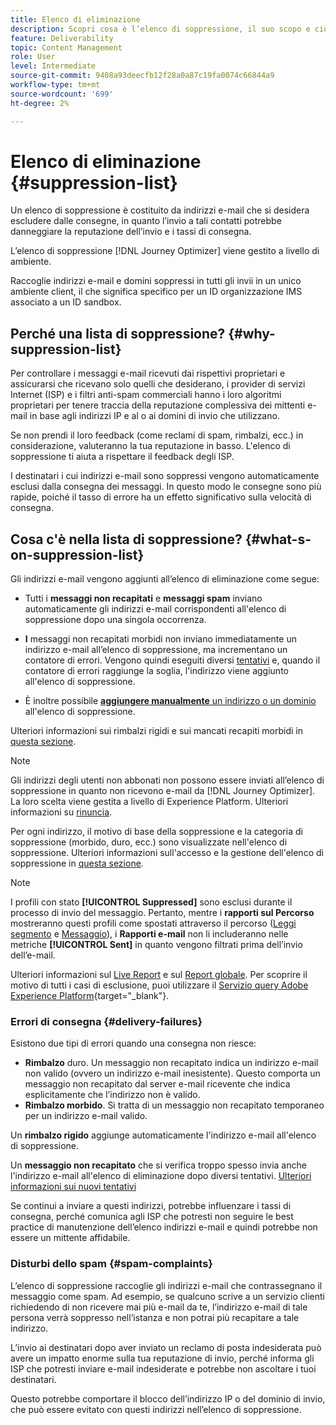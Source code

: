 ```yaml
---
title: Elenco di eliminazione
description: Scopri cosa è l’elenco di soppressione, il suo scopo e ciò che è incluso in esso.
feature: Deliverability
topic: Content Management
role: User
level: Intermediate
source-git-commit: 9408a93deecfb12f28a0a87c19fa0074c66844a9
workflow-type: tm+mt
source-wordcount: '699'
ht-degree: 2%

---
```


# Elenco di eliminazione {#suppression-list}

Un elenco di soppressione è costituito da indirizzi e-mail che si desidera escludere dalle consegne, in quanto l’invio a tali contatti potrebbe danneggiare la reputazione dell’invio e i tassi di consegna.

L’elenco di soppressione [!DNL Journey Optimizer] viene gestito a livello di ambiente.

Raccoglie indirizzi e-mail e domini soppressi in tutti gli invii in un unico ambiente client, il che significa specifico per un ID organizzazione IMS associato a un ID sandbox.

<!--It gathers spam complaints, hard bounces, and soft bounces that occur consistently.-->

## Perché una lista di soppressione? {#why-suppression-list}

Per controllare i messaggi e-mail ricevuti dai rispettivi proprietari e assicurarsi che ricevano solo quelli che desiderano, i provider di servizi Internet (ISP) e i filtri anti-spam commerciali hanno i loro algoritmi proprietari per tenere traccia della reputazione complessiva dei mittenti e-mail in base agli indirizzi IP e al o ai domini di invio che utilizzano.

Se non prendi il loro feedback (come reclami di spam, rimbalzi, ecc.) in considerazione, valuteranno la tua reputazione in basso. L&#39;elenco di soppressione ti aiuta a rispettare il feedback degli ISP.

I destinatari i cui indirizzi e-mail sono soppressi vengono automaticamente esclusi dalla consegna dei messaggi. In questo modo le consegne sono più rapide, poiché il tasso di errore ha un effetto significativo sulla velocità di consegna.

## Cosa c&#39;è nella lista di soppressione? {#what-s-on-suppression-list}

Gli indirizzi e-mail vengono aggiunti all’elenco di eliminazione come segue:

* Tutti i **messaggi non recapitati** e **messaggi spam** inviano automaticamente gli indirizzi e-mail corrispondenti all&#39;elenco di soppressione dopo una singola occorrenza.

* **I** <!--and temporary **ignored** errors--> messaggi non recapitati morbidi non inviano immediatamente un indirizzo e-mail all’elenco di soppressione, ma incrementano un contatore di errori. Vengono quindi eseguiti diversi [tentativi](configuration/retries.md) e, quando il contatore di errori raggiunge la soglia, l&#39;indirizzo viene aggiunto all&#39;elenco di soppressione.

* È inoltre possibile [**aggiungere manualmente** un indirizzo o un dominio](configuration/manage-suppression-list.md#add-addresses-and-domains) all&#39;elenco di soppressione.

Ulteriori informazioni sui rimbalzi rigidi e sui mancati recapiti morbidi in [questa sezione](#delivery-failures).

>[!NOTE]
>
>Gli indirizzi degli utenti non abbonati non possono essere inviati all’elenco di soppressione in quanto non ricevono e-mail da [!DNL Journey Optimizer]. La loro scelta viene gestita a livello di Experience Platform. Ulteriori informazioni su [rinuncia](../using/consent.md).
<!--Email addresses of recipients who **unsubscribe** from your sendings are NOT sent to the suppression list. Confirmed by eng.: "Subscribe and Unsubscribe are handled by the Consent/Subscription service. A user that opts out will not make it to the suppression list – we won’t send them emails."-->

Per ogni indirizzo, il motivo di base della soppressione e la categoria di soppressione (morbido, duro, ecc.) sono visualizzate nell&#39;elenco di soppressione. Ulteriori informazioni sull&#39;accesso e la gestione dell&#39;elenco di soppressione in [questa sezione](configuration/manage-suppression-list.md).

<!--Once a message is sent, the message logs allow you to view the delivery status for each recipient and the associated failure type and reason. [Learn more about monitoring message execution](monitoring.md). NO ACCESS TO LOGS YET-->

>[!NOTE]
>
>I profili con stato **[!UICONTROL Suppressed]** sono esclusi durante il processo di invio del messaggio. Pertanto, mentre i **rapporti sul Percorso** mostreranno questi profili come spostati attraverso il percorso ([Leggi segmento](building-journeys/read-segment.md) e [Messaggio](building-journeys/journeys-message.md)), i **Rapporti e-mail** non li includeranno nelle metriche **[!UICONTROL Sent]** in quanto vengono filtrati prima dell’invio dell’e-mail.
>
>Ulteriori informazioni sul [Live Report](reports/live-report.md) e sul [Report globale](reports/global-report.md). Per scoprire il motivo di tutti i casi di esclusione, puoi utilizzare il [Servizio query Adobe Experience Platform](https://experienceleague.adobe.com/docs/experience-platform/query/api/getting-started.html){target=&quot;_blank&quot;}.

### Errori di consegna {#delivery-failures}

Esistono due tipi di errori quando una consegna non riesce:

* **Rimbalzo** duro. Un messaggio non recapitato indica un indirizzo e-mail non valido (ovvero un indirizzo e-mail inesistente). Questo comporta un messaggio non recapitato dal server e-mail ricevente che indica esplicitamente che l’indirizzo non è valido.
* **Rimbalzo morbido**. Si tratta di un messaggio non recapitato temporaneo per un indirizzo e-mail valido.
<!--* **Ignored**. This is an email bounce that occurred for a valid email address but is known to be temporary, such as a failed connection attempt, a temporary Spam-related issue (email reputation), or a temporary technical issue.-->

Un **rimbalzo rigido** aggiunge automaticamente l&#39;indirizzo e-mail all&#39;elenco di soppressione.

Un **messaggio non recapitato** <!--or an **ignored** error--> che si verifica troppo spesso invia anche l&#39;indirizzo e-mail all&#39;elenco di eliminazione dopo diversi tentativi. [Ulteriori informazioni sui nuovi tentativi](configuration/retries.md)

Se continui a inviare a questi indirizzi, potrebbe influenzare i tassi di consegna, perché comunica agli ISP che potresti non seguire le best practice di manutenzione dell’elenco indirizzi e-mail e quindi potrebbe non essere un mittente affidabile.

### Disturbi dello spam {#spam-complaints}

L’elenco di soppressione raccoglie gli indirizzi e-mail che contrassegnano il messaggio come spam. Ad esempio, se qualcuno scrive a un servizio clienti richiedendo di non ricevere mai più e-mail da te, l’indirizzo e-mail di tale persona verrà soppresso nell’istanza e non potrai più recapitare a tale indirizzo.

L’invio ai destinatari dopo aver inviato un reclamo di posta indesiderata può avere un impatto enorme sulla tua reputazione di invio, perché informa gli ISP che potresti inviare e-mail indesiderate e potrebbe non ascoltare i tuoi destinatari.

Questo potrebbe comportare il blocco dell’indirizzo IP o del dominio di invio, che può essere evitato con questi indirizzi nell’elenco di soppressione.

<!--### Unsubscriptions {#unsubscriptions}

Every email sent to recipients must include an unsubscribe link. Upon clicking this link, if a recipient confirms [opting out](consent.md), the corresponding email address is immediately sent to the suppression list. This user must not receive communication from your brand until subscribed again.
NOT TRUE > "Subscribe and Unsubscribe are handled by the Consent/Subscription service. A user that opts out will not make it to the suppression list – we won’t send them emails."-->

<!--MOVED to Configuration/Retries section

The threshold is set at three errors:
* For the same delivery, at the third attempt, the address is suppressed.
* If there are different deliveries and two errors occur at least 24 hours apart, the error counter is incremented upon each error and the address is also suppressed at the third attempt.
When a delivery is successful after a retry, the error counter of the address is reinitialized.

### Retries {#retries}

If a message fails due to a temporary bounce of the **Ignored** type, retries will be performed for **3.5 days** from the time the message was added to the email queue.

The minimum delay between retries and the maximum number of retries to be performed are ///managed by the Enhanced MTA/// based on how well an IP is performing, both historically and currently at a given domain.

After 3.5 days, any message in the retry queue will be removed from the queue and sent back as a bounce.-->
